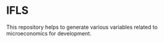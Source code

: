 # IFLS
This repository helps to generate various variables related to microeconomics for development.
